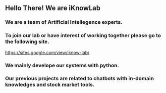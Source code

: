 ## Hello There! We are iKnowLab

### We are a team of Artificial Intellegence experts.

### To join our lab or have interest of working together please go to the following site.
https://sites.google.com/view/iknow-lab/

### We mainly develope our systems with python. 

### Our previous projects are related to chatbots with in-domain knowledges and stock market tools.
